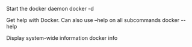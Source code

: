 Start the docker daemon
    docker -d

Get help with Docker. Can also use –help on all subcommands
    docker --help

Display system-wide information
    docker info